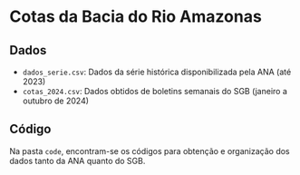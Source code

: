# Cotas da Bacia do Rio Amazonas

## Dados

- `dados_serie.csv`: Dados da série histórica disponibilizada pela ANA (até 2023)
- `cotas_2024.csv`: Dados obtidos de boletins semanais do SGB (janeiro a outubro de 2024)

## Código

Na pasta `code`, encontram-se os códigos para obtenção e organização dos dados tanto da ANA quanto do SGB.